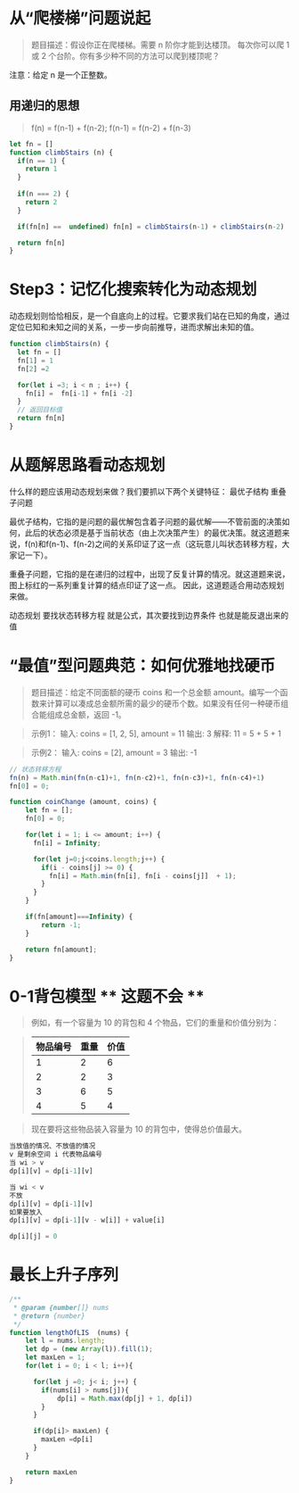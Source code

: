 # 从“爬楼梯”问题说起
> 题目描述：假设你正在爬楼梯。需要 n 阶你才能到达楼顶。
每次你可以爬 1 或 2 个台阶。你有多少种不同的方法可以爬到楼顶呢？

注意：给定 n 是一个正整数。

## 用递归的思想
> f(n) = f(n-1) + f(n-2); f(n-1) = f(n-2) + f(n-3)

```js
let fn = []
function climbStairs (n) {
  if(n == 1) {
    return 1
  }
  
  if(n === 2) {
    return 2
  }

  if(fn[n] ==  undefined) fn[n] = climbStairs(n-1) + climbStairs(n-2)

  return fn[n]
}
```
# Step3：记忆化搜索转化为动态规划
动态规划则恰恰相反，是一个自底向上的过程。它要求我们站在已知的角度，通过定位已知和未知之间的关系，一步一步向前推导，进而求解出未知的值。

```js
function climbStairs(n) {
  let fn = []
  fn[1] = 1
  fn[2] =2

  for(let i =3; i < n ; i++) {
    fn[i] =  fn[i-1] + fn[i -2]
  }
  // 返回目标值
  return fn[n]
}
```
# 从题解思路看动态规划
什么样的题应该用动态规划来做？我们要抓以下两个关键特征：
  最优子结构
  重叠子问题

最优子结构，它指的是问题的最优解包含着子问题的最优解——不管前面的决策如何，此后的状态必须是基于当前状态（由上次决策产生）的最优决策。就这道题来说，f(n)和f(n-1)、f(n-2)之间的关系印证了这一点（这玩意儿叫状态转移方程，大家记一下）。

重叠子问题，它指的是在递归的过程中，出现了反复计算的情况。就这道题来说，图上标红的一系列重复计算的结点印证了这一点。
因此，这道题适合用动态规划来做。


动态规划 要找状态转移方程 就是公式，其次要找到边界条件 也就是能反退出来的值

# “最值”型问题典范：如何优雅地找硬币
> 题目描述：给定不同面额的硬币 coins 和一个总金额 amount。编写一个函数来计算可以凑成总金额所需的最少的硬币个数。如果没有任何一种硬币组合能组成总金额，返回 -1。

> 示例1：
输入: coins = [1, 2, 5], amount = 11
输出: 3
解释: 11 = 5 + 5 + 1

> 示例2：
输入: coins = [2], amount = 3
输出: -1


```js
// 状态转移方程
fn(n) = Math.min(fn(n-c1)+1, fn(n-c2)+1, fn(n-c3)+1, fn(n-c4)+1)
fn[0] = 0;

function coinChange (amount, coins) {
    let fn = [];
    fn[0] = 0;

    for(let i = 1; i <= amount; i++) {
      fn[i] = Infinity;

      for(let j=0;j<coins.length;j++) {
        if(i - coins[j] >= 0) {
          fn[i] = Math.min(fn[i], fn[i - coins[j]]  + 1);
        }
      }
    }

    if(fn[amount]===Infinity) {
        return -1;
    }

    return fn[amount];
}

```

# 0-1背包模型  ** 这题不会 **
>例如，有一个容量为 10 的背包和 4 个物品，它们的重量和价值分别为：

>| 物品编号 | 重量 | 价值 |
>| -------- | ---- | ---- |
>| 1        | 2    | 6    |
>| 2        | 2    | 3    |
>| 3        | 6    | 5    |
>| 4        | 5    | 4    |


>现在要将这些物品装入容量为 10 的背包中，使得总价值最大。

```js
当放值的情况、不放值的情况
v 是剩余空间 i 代表物品编号
当 wi > v
dp[i][v] = dp[i-1][v] 

当 wi < v
不放
dp[i][v] = dp[i-1][v]
如果要放入
dp[i][v] = dp[i-1][v - w[i]] + value[i]

dp[i][j] = 0
```


# 最长上升子序列
```js
/**
 * @param {number[]} nums
 * @return {number}
 */
function lengthOfLIS  (nums) {
    let l = nums.length;
    let dp = (new Array(l)).fill(1);
    let maxLen = 1;
    for(let i = 0; i < l; i++){

      for(let j =0; j< i; j++) {
        if(nums[i] > nums[j]){
            dp[i] = Math.max(dp[j] + 1, dp[i])
        }
      }

      if(dp[i]> maxLen) {
        maxLen =dp[i]
      }
    }

    return maxLen
}
```
